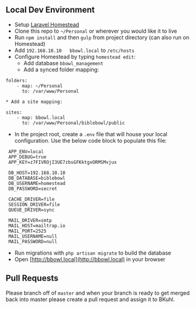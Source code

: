 ## Local Dev Environment

 * Setup [Laravel Homestead](https://github.com/laravel/homestead)
 * Clone this repo to `~/Personal` or wherever you would like it to live
 * Run `npm install` and then `gulp` from project directory (can also run on Homestead)
 * Add `192.168.10.10   bbowl.local` to `/etc/hosts` 
 * Configure Homestead by typing `homestead edit`:
    * Add database `bbowl_management`
    * Add a synced folder mapping:
```
folders:
    - map: ~/Personal
      to: /var/www/Personal
```
    * Add a site mapping:
```
sites:
    - map: bbowl.local
      to: /var/www/Personal/biblebowl/public
```
 * In the project root, create a `.env` file that will house your local configuration.  Use the below code block to populate this file:
```
 APP_ENV=local
 APP_DEBUG=true
 APP_KEY=z7FIVROjI3UE7zbsGFKktgxORMSMvjux
 
 DB_HOST=192.168.10.10
 DB_DATABASE=biblebowl
 DB_USERNAME=homestead
 DB_PASSWORD=secret
 
 CACHE_DRIVER=file
 SESSION_DRIVER=file
 QUEUE_DRIVER=sync
 
 MAIL_DRIVER=smtp
 MAIL_HOST=mailtrap.io
 MAIL_PORT=2525
 MAIL_USERNAME=null
 MAIL_PASSWORD=null
```
 * Run migrations with `php artisan migrate` to build the database
 * Open [http://bbowl.local](http://bbowl.local) in your browser
 
## Pull Requests

Please branch off of `master` and when your branch is ready to get merged back into master please create a pull request and assign it to BKuhl.